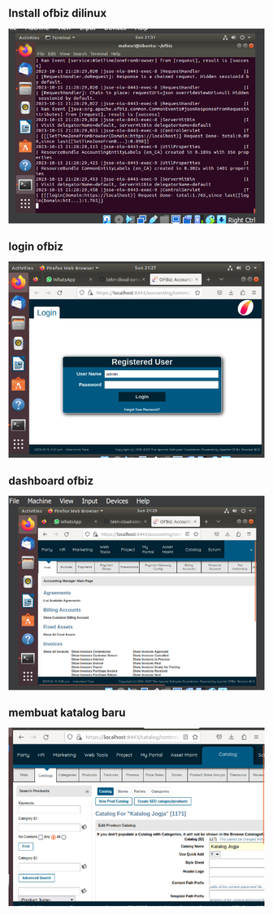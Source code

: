 ## Install ofbiz dilinux
![Install ofbiz dilinux](<Menginstall Ofbiz dilinux.PNG>)

## login ofbiz

![login diofbiz](<Login di ofbiz.PNG>)

## dashboard ofbiz

![dashboard ofbiz](<dashbord ofbiz.PNG>)

## membuat katalog baru

![Alt text](membuat-katalog.PNG)